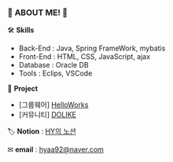 ### 🎈 **ABOUT ME!** 🎈


🛠 **Skills**
- Back-End : Java, Spring FrameWork, mybatis
- Front-End : HTML, CSS, JavaScript, ajax
- Database : Oracle DB
- Tools : Eclips, VSCode



💎 **Project**
- [그룹웨어] [HelloWorks](https://github.com/pastelto/HelloWorks.git)
- [커뮤니티] [DOLIKE](https://github.com/pastelto/DOLIKE.git)


🏷 **Notion** : [HY의 노션](https://ivy-cough-855.notion.site/d0ee1eeb4ef74826b7c6760027e1f961)

✉ **email** : hyaa92@naver.com
<!--
**KHY0705/KHY0705** is a ✨ _special_ ✨ repository because its `README.md` (this file) appears on your GitHub profile.

Here are some ideas to get you started:

- 🔭 I’m currently working on ...
- 🌱 I’m currently learning ...
- 👯 I’m looking to collaborate on ...
- 🤔 I’m looking for help with ...
- 💬 Ask me about ...
- 📫 How to reach me: ...
- 😄 Pronouns: ...
- ⚡ Fun fact: ...
-->
